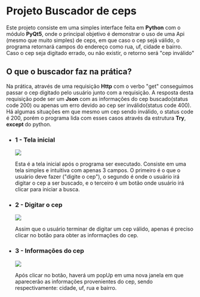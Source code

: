 <h1> Projeto Buscador de ceps </h1>
  <p>Este projeto consiste em uma simples interface feita em <strong>Python</strong> com o módulo <strong>PyQt5</strong>, onde o principal objetivo é demonstrar o uso de uma Api
  (mesmo que muito simples) de ceps, em que caso o cep sejá válido, o programa retornará campos do endereço como rua, uf, cidade e bairro. Caso o cep seja digitado errado, ou não existir,
  o retorno será "cep inválido"</p>
  
  <H2>O que o buscador faz na prática?</H2>
  <p>Na prática, através de uma requisição <strong>Http</strong> com o verbo "get" conseguimos passar o cep digitado pelo usuário junto com a requisição. A resposta desta requisição
  pode ser um <strong>Json</strong> com as informações do cep buscado(status code 200) ou apenas um erro devido ao cep ser inválido(status code 400). Há algumas situações em que mesmo
  um cep sendo inválido, o status code é 200, porém o programa lida com esses casos através da estrutura <strong>Try</strong>, <strong>except </strong> do python.</p>
  
  <ul>
    <li>
      <h3>1 - Tela inicial </h3>
      <img src='https://user-images.githubusercontent.com/65437607/110001570-41563d00-7cf3-11eb-9e8b-27aa8a0696c2.png'>
      <p>Esta é a tela inicial após o programa ser executado. Consiste em uma tela simples e intuitiva com apenas 3 campos. O primeiro é o que o usuário deve fazer ("digite o cep"), o segundo é onde o usuário irá digitar o cep a ser buscado, e o terceiro é um botão onde usuário irá clicar para iniciar a busca. </p>
     </li>


<li>
      <h3>2 - Digitar o cep </h3>
      <img src='https://user-images.githubusercontent.com/65437607/110002151-db1dea00-7cf3-11eb-85cd-ba6cd07dc95c.png'>
      <p>Assim que o usuário terminar de digitar um cep válido, apenas é preciso clicar no botão para obter as informações do cep. </p>
     </li>

<li>
      <h3>3 - Informações do cep </h3>
      <img src='https://user-images.githubusercontent.com/65437607/110002333-06a0d480-7cf4-11eb-9564-61184a04398c.png'>
      <p>Após clicar no botão, haverá um popUp em uma nova janela em que aparecerão as informações provenientes do cep, sendo respectivamente: cidade, uf, rua e bairro.  </p>
     </li>



  </ul>
